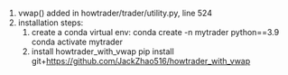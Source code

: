 1. vwap() added in howtrader/trader/utility.py, line 524
2. installation steps:
   1. create a conda virtual env:
      conda create -n mytrader python==3.9
      conda activate mytrader
   2. install howtrader_with_vwap
      pip install git+https://github.com/JackZhao516/howtrader_with_vwap